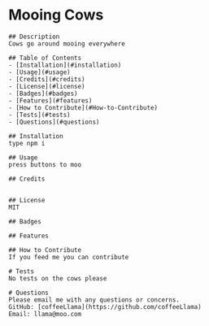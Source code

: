 # Mooing Cows

    ## Description
    Cows go around mooing everywhere
    
    ## Table of Contents
    - [Installation](#installation)
    - [Usage](#usage)
    - [Credits](#credits)
    - [License](#license)
    - [Badges](#badges)
    - [Features](#features)
    - [How to Contribute](#How-to-Contribute)
    - [Tests](#tests)
    - [Questions](#questions)
    
    ## Installation
    type npm i
    
    ## Usage
    press buttons to moo
    
    ## Credits
    
    
    ## License
    MIT
    
    ## Badges
    
    ## Features
    
    ## How to Contribute
    If you feed me you can contribute
    
    # Tests
    No tests on the cows please
    
    # Questions
    Please email me with any questions or concerns.
    GitHub: [coffeeLlama](https://github.com/coffeeLlama)
    Email: llama@moo.com